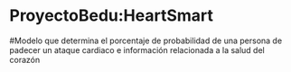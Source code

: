 # ProyectoBedu:HeartSmart
#Modelo que determina el porcentaje de probabilidad de una persona de padecer un ataque cardiaco e información relacionada a la salud del corazón 
